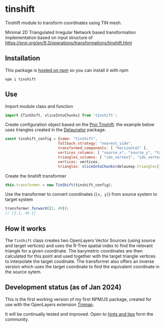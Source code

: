 # tinshift
Tinshift module to transform coordinates using TIN mesh.

Minimal 2D Triangulated Irregular Network based transformation implementation based on input structure of https://proj.org/en/9.3/operations/transformations/tinshift.html

## Installation

This package is [hosted on npm](https://www.npmjs.com/package/tinshift) so you can install it with npm

```
npm i tinshift
```

## Use

Import module class and function 

```javascript
import {TinShift, sliceIntoChunks} from 'tinshift';
```

Create configuration object based on the [Proj Tinshift](https://proj.org/en/9.3/operations/transformations/tinshift.html). the example below uses triangles created in the [Delaunator](https://github.com/mapbox/delaunator) package:

```javascript
const tinshift_config = {name: "tinshift", 
                        fallback_strategy: "nearest_side",
                        transformed_components: [ "horizontal" ],
                        vertices_columns: [ "source_x", "source_y", "target_x", "target_y" ],
                        triangles_columns: [ "idx_vertex1", "idx_vertex2", "idx_vertex3"],
                        vertices: vertices,
                        triangles: sliceIntoChunks(delaunay.triangles)} ;  
```

Create the tinshift transformer

```javascript
this.transformer = new TinShift(tinshift_config);
```

Use the transformer to convert coordinates (`[x, y]`) from source system to target system

```javascript
transformer.forward([2, 49]);
// [2.1, 49.1]
```

## How it works
The `TinShift` class creates two OpenLayers Vector Sources (using source and target vertices) and uses the R-Tree spatial index to find the relevant triangle for a given coordinate. The barymetric coordinates are then calculated for this point and used together with the target triangle vertices to interpolate the target coodinate. The transformer also offers an inverse version which uses the target coordinate to find the equivalent coordinate in the source sytem. 


## Development status (as of Jan 2024)
This is the first working version of my first NPM/JS package, created for use with the OpenLayers extension [Tinmap](https://github.com/Robinini/tinmap).

It will be continually tested and improved. Open to [hints and tips](https://github.com/Robinini/tinshift/issues) form the community.